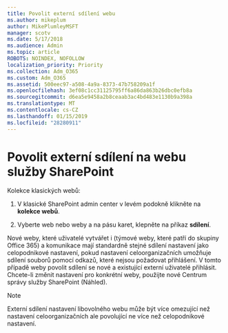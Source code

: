 ```yaml
---
title: Povolit externí sdílení webu
ms.author: mikeplum
author: MikePlumleyMSFT
manager: scotv
ms.date: 5/17/2018
ms.audience: Admin
ms.topic: article
ROBOTS: NOINDEX, NOFOLLOW
localization_priority: Priority
ms.collection: Adm_O365
ms.custom: Adm_O365
ms.assetid: 500eec97-a508-4a9a-8373-47b758209a1f
ms.openlocfilehash: 3ef08c1cc31125795ff6a86da863b26dbc0efb8a
ms.sourcegitcommit: d6ea5e9458a2b8ceaab3ac4bd483e1130b9a398a
ms.translationtype: MT
ms.contentlocale: cs-CZ
ms.lasthandoff: 01/15/2019
ms.locfileid: "28280911"
---
```

# <a name="turn-external-sharing-on-or-off-for-a-sharepoint-site"></a>Povolit externí sdílení na webu služby SharePoint

Kolekce klasických webů:
  
1. V klasické SharePoint admin center v levém podokně klikněte na **kolekce webů**.
    
2. Vyberte web nebo weby a na pásu karet, klepněte na příkaz **sdílení**.
    
Nové weby, které uživatelé vytvářet i (týmové weby, které patří do skupiny Office 365) a komunikace mají standardně stejné sdílení nastavení jako celopodnikové nastavení, pokud nastavení celoorganizačních umožňuje sdílení souborů pomocí odkazů, které nejsou požadovat přihlášení. V tomto případě weby povolit sdílení se nové a existující externí uživatelé přihlásit. Chcete-li změnit nastavení pro konkrétní weby, použijte nové Centrum správy služby SharePoint (Náhled).
  
> [!NOTE]
> Externí sdílení nastavení libovolného webu může být více omezující než nastavení celoorganizačních ale povolující ne více než celopodnikové nastavení. 
  


